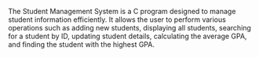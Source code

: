 The Student Management System is a C program designed to manage student 
information efficiently. It allows the user to perform various operations such as 
adding new students, displaying all students, searching for a student by ID, 
updating student details, calculating the average GPA, and finding the student 
with the highest GPA.
